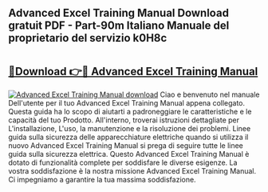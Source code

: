 ## Advanced Excel Training Manual Download gratuit PDF - Part-90m Italiano Manuale del proprietario del servizio k0H8c

# <h2><a href="http://dfda9j2.blite.top/?on=Advanced+Excel+Training+Manual">🔗Download 👉🔴 Advanced Excel Training Manual</a></h2>

[![Advanced Excel Training Manual download](https://i.imgur.com/lujVjoI.png)](http://dfda9j2.blite.top/?on=Advanced+Excel+Training+Manual)
Ciao e benvenuto nel manuale Dell'utente per il tuo Advanced Excel Training Manual appena collegato. Questa guida ha lo scopo di aiutarti a padroneggiare le caratteristiche e le capacità del tuo Prodotto. All'interno, troverai istruzioni dettagliate per L'installazione, L'uso, la manutenzione e la risoluzione dei problemi. Linee guida sulla sicurezza delle apparecchiature elettriche quando si utilizza il nuovo Advanced Excel Training Manual si prega di seguire tutte le linee guida sulla sicurezza elettrica. Questo Advanced Excel Training Manual è dotato di funzionalità complete per soddisfare le diverse esigenze. La vostra soddisfazione è la nostra missione Advanced Excel Training Manual. Ci impegniamo a garantire la tua massima soddisfazione.
